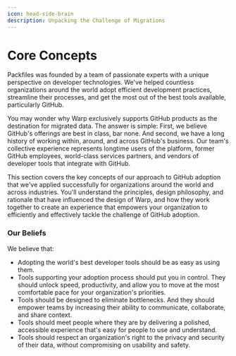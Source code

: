 ```yaml
---
icon: head-side-brain
description: Unpacking the Challenge of Migrations
---
```


# Core Concepts

Packfiles was founded by a team of passionate experts with a unique perspective on developer technologies. We've helped countless organizations around the world adopt efficient development practices, streamline their processes, and get the most out of the best tools available, particularly GitHub.

You may wonder why Warp exclusively supports GitHub products as the destination for migrated data. The answer is simple: First, we believe GitHub's offerings are best in class, bar none. And second, we have a long history of working within, around, and across GitHub's business. Our team's collective experience represents longtime users of the platform, former GitHub employees, world-class services partners, and vendors of developer tools that integrate with GitHub.

This section covers the key concepts of our approach to GitHub adoption that we've applied successfully for organizations around the world and across industries. You'll understand the principles, design philosophy, and rationale that have influenced the design of Warp, and how they work together to create an experience that empowers your organization to efficiently and effectively tackle the challenge of GitHub adoption.

### Our Beliefs

We believe that:

* Adopting the world's best developer tools should be as easy as using them.&#x20;
* Tools supporting your adoption process should put you in control. They should unlock speed, productivity, and allow you to move at the most comfortable pace for your organization's priorities.
* Tools should be designed to eliminate bottlenecks. And they should empower teams by increasing their ability to communicate, collaborate, and share context.
* Tools should meet people where they are by delivering a polished, accessible experience that's easy for people to use and understand.
* Tools should respect an organization's right to the privacy and security of their data, without compromising on usability and safety.

